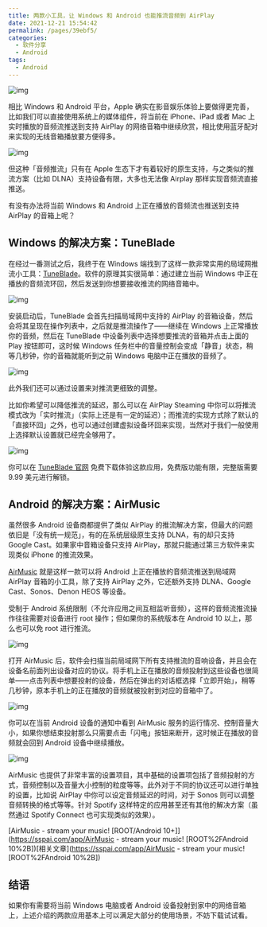 ```yaml
---
title: 两款小工具，让 Windows 和 Android 也能推流音频到 AirPlay
date: 2021-12-21 15:54:42
permalink: /pages/39ebf5/
categories:
  - 软件分享
  - Android
tags:
  - Android
---
```

![img](https://cdn.sspai.com/article/b5186db8-4628-c907-fa78-f1c0e5885647.png?imageMogr2/auto-orient/quality/95/thumbnail/!1420x708r/gravity/Center/crop/1420x708/interlace/1)



相比 Windows 和 Android 平台，Apple 确实在影音娱乐体验上要做得更完善，比如我们可以直接使用系统上的媒体组件，将当前在 iPhone、iPad 或者 Mac 上实时播放的音频流推送到支持 AirPlay 的网络音箱中继续欣赏，相比使用蓝牙配对来实现的无线音箱播放要方便得多。

![img](https://cdn.sspai.com/editor/u_/c4s8k05b34td2engkr20.jpeg?imageView2/2/w/1120/q/90/interlace/1/ignore-error/1)

但这种「音频推流」只有在 Apple 生态下才有着较好的原生支持，与之类似的推流方案（比如 DLNA）支持设备有限，大多也无法像 Airplay 那样实现音频流直接推送。

有没有办法将当前 Windows 和 Android 上正在播放的音频流也推送到支持 AirPlay 的音箱上呢？

## Windows 的解决方案：TuneBlade

在经过一番测试之后，我终于在 Windows 端找到了这样一款非常实用的局域网推流小工具：[TuneBlade](http://www.tuneblade.com/)。软件的原理其实很简单：通过建立当前 Windows 中正在播放的音频流环回，然后发送到你想要接收推流的网络音箱中。

![img](https://cdn.sspai.com/editor/u_/c4s8k0db34td2ab6q88g.png?imageView2/2/w/1120/q/90/interlace/1/ignore-error/1)

安装启动后，TuneBlade 会首先扫描局域网中支持的 AirPlay 的音箱设备，然后会将其呈现在操作列表中，之后就是推流操作了——继续在 Windows 上正常播放你的音频，然后在 TuneBlade 中设备列表中选择想要推流的音箱并点击上面的 Play 按钮即可，这时候 Windows 任务栏中的音量控制会变成「静音」状态，稍等几秒钟，你的音箱就能听到之前 Windows 电脑中正在播放的音频了。

![img](https://cdn.sspai.com/editor/u_/c4s8k0lb34td2engkr2g.png?imageView2/2/w/1120/q/90/interlace/1/ignore-error/1)

此外我们还可以通过设置来对推流更细致的调整。

比如你希望可以降低推流的延迟，那么可以在 AirPlay Steaming 中你可以将推流模式改为「实时推流」（实际上还是有一定的延迟）；而推流的实现方式除了默认的「直接环回」之外，也可以通过创建虚拟设备环回来实现，当然对于我们一般使用上选择默认设置就已经完全够用了。

![img](https://cdn.sspai.com/editor/u_/c4s8k0tb34td201m5th0.png?imageView2/2/w/1120/q/90/interlace/1/ignore-error/1)

你可以在 [TuneBlade 官网](http://www.tuneblade.com/) 免费下载体验这款应用，免费版功能有限，完整版需要 9.99 美元进行解锁。

## Android 的解决方案：AirMusic

虽然很多 Android 设备商都提供了类似 AirPlay 的推流解决方案，但最大的问题依旧是「没有统一规范」，有的在系统层级原生支持 DLNA，有的却只支持 Google Cast。如果家中音箱设备只支持 AirPlay，那就只能通过第三方软件来实现类似 iPhone 的推流效果。

[AirMusic](https://play.google.com/store/apps/details?id=app.airmusic.pro) 就是这样一款可以将 Android 上正在播放的音频流推送到局域网 AirPlay 音箱的小工具，除了支持 AirPlay 之外，它还额外支持 DLNA、Google Cast、Sonos、Denon HEOS 等设备。

受制于 Android 系统限制（不允许应用之间互相监听音频），这样的音频流推流操作往往需要对设备进行 root 操作；但如果你的系统版本在 Android 10 以上，那么也可以免 root 进行推流。

![img](https://cdn.sspai.com/editor/u_/c4s8k0tb34td27uspsi0.png?imageView2/2/w/1120/q/90/interlace/1/ignore-error/1)

打开 AirMusic 后，软件会扫描当前局域网下所有支持推流的音响设备，并且会在设备名前面列出设备对应的协议。将手机上正在播放的音频投射到这些设备也很简单——点击列表中想要投射的设备，然后在弹出的对话框选择「立即开始」，稍等几秒钟，原本手机上的正在播放的音频就被投射到对应的音箱中了。

![img](https://cdn.sspai.com/editor/u_/c4s8k1db34td2engkr30.png?imageView2/2/w/1120/q/90/interlace/1/ignore-error/1)

你可以在当前 Android 设备的通知中看到 AirMusic 服务的运行情况、控制音量大小，如果你想结束投射那么只需要点击「闪电」按钮来断开，这时候正在播放的音频就会回到 Android 设备中继续播放。

![img](https://cdn.sspai.com/editor/u_/c4s8k1lb34td2ab6q890.png?imageView2/2/w/1120/q/90/interlace/1/ignore-error/1)

AirMusic 也提供了非常丰富的设置项目，其中基础的设置项包括了音频投射的方式，音频控制以及音量大小控制的粒度等等。此外对于不同的协议还可以进行单独的设置，比如说 AirPlay 中你可以设定音频延迟的时间，对于 Sonos 则可以调整音频转换的格式等等。针对 Spotify 这样特定的应用甚至还有其他的解决方案（虽然通过 Spotify Connect 也可实现类似的效果）。

[AirMusic - stream your music! [ROOT/Android 10+\]](https://sspai.com/app/AirMusic - stream your music! [ROOT%2FAndroid 10%2B])[相关文章](https://sspai.com/app/AirMusic - stream your music! [ROOT%2FAndroid 10%2B])

## 结语

如果你有需要将当前 Windows 电脑或者 Android 设备投射到家中的网络音箱上，上述介绍的两款应用基本上可以满足大部分的使用场景，不妨下载试试看。